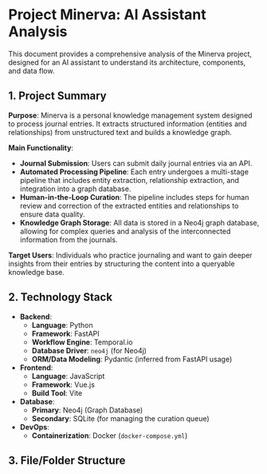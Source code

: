 # Project Minerva: AI Assistant Analysis

This document provides a comprehensive analysis of the Minerva project, designed for an AI assistant to understand its architecture, components, and data flow.

## 1. Project Summary

**Purpose**: Minerva is a personal knowledge management system designed to process journal entries. It extracts structured information (entities and relationships) from unstructured text and builds a knowledge graph.

**Main Functionality**:
- **Journal Submission**: Users can submit daily journal entries via an API.
- **Automated Processing Pipeline**: Each entry undergoes a multi-stage pipeline that includes entity extraction, relationship extraction, and integration into a graph database.
- **Human-in-the-Loop Curation**: The pipeline includes steps for human review and correction of the extracted entities and relationships to ensure data quality.
- **Knowledge Graph Storage**: All data is stored in a Neo4j graph database, allowing for complex queries and analysis of the interconnected information from the journals.

**Target Users**: Individuals who practice journaling and want to gain deeper insights from their entries by structuring the content into a queryable knowledge base.

## 2. Technology Stack

- **Backend**:
    - **Language**: Python
    - **Framework**: FastAPI
    - **Workflow Engine**: Temporal.io
    - **Database Driver**: `neo4j` (for Neo4j)
    - **ORM/Data Modeling**: Pydantic (inferred from FastAPI usage)
- **Frontend**:
    - **Language**: JavaScript
    - **Framework**: Vue.js
    - **Build Tool**: Vite
- **Database**:
    - **Primary**: Neo4j (Graph Database)
    - **Secondary**: SQLite (for managing the curation queue)
- **DevOps**:
    - **Containerization**: Docker (`docker-compose.yml`)

## 3. File/Folder Structure

